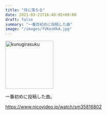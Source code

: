 ```yaml
---
title: "月に落ちる"
date: 2021-03-21T16:49:02+09:00
draft: false
summary: "一番目初めに投稿した曲"
image: "/images/fVKexHkA.jpg"
---
```


<img src="/images/fVKexHkA.jpg" alt="kunugirasuku" height="150"/>

一番初めに投稿した曲。

https://www.nicovideo.jp/watch/sm35816802
